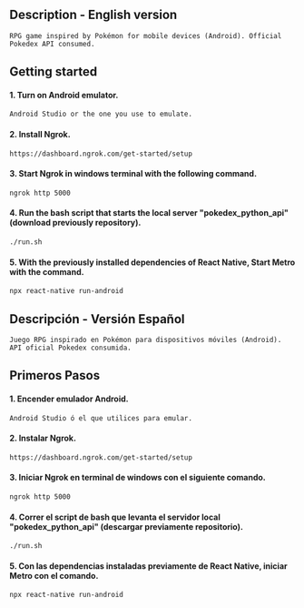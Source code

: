 ## Description - English version

`RPG game inspired by Pokémon for mobile devices (Android). Official Pokedex API consumed.`

## Getting started

#### 1. Turn on Android emulator.

`Android Studio or the one you use to emulate.`

#### 2. Install Ngrok.

`https://dashboard.ngrok.com/get-started/setup`

#### 3. Start Ngrok in windows terminal with the following command.

`ngrok http 5000`

#### 4. Run the bash script that starts the local server "pokedex_python_api" (download previously repository).

`./run.sh`

#### 5. With the previously installed dependencies of React Native, Start Metro with the command.

`npx react-native run-android`

## Descripción - Versión Español

`Juego RPG inspirado en Pokémon para dispositivos móviles (Android). API oficial Pokedex consumida.`

## Primeros Pasos 

#### 1. Encender emulador Android.

`Android Studio ó el que utilices para emular.`

#### 2. Instalar Ngrok.

`https://dashboard.ngrok.com/get-started/setup`

#### 3. Iniciar Ngrok en terminal de windows con el siguiente comando.

`ngrok http 5000`

#### 4. Correr el script de bash que levanta el servidor local "pokedex_python_api" (descargar previamente repositorio).

`./run.sh`

#### 5. Con las dependencias instaladas previamente de React Native, iniciar Metro con el comando.

`npx react-native run-android`
